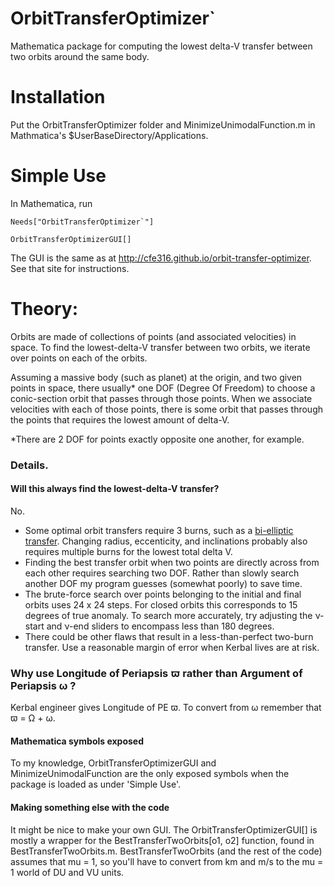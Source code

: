 # OrbitTransferOptimizer`
 Mathematica package for computing the lowest delta-V transfer between two orbits around the same body.

# Installation
 Put the OrbitTransferOptimizer folder and MinimizeUnimodalFunction.m in Mathmatica's $UserBaseDirectory/Applications.
 
# Simple Use
 In Mathematica, run
 
    Needs["OrbitTransferOptimizer`"]
    
    OrbitTransferOptimizerGUI[]
The GUI is the same as at http://cfe316.github.io/orbit-transfer-optimizer. See that site for instructions.
 
# Theory:
Orbits are made of collections of points (and associated velocities) in space. To find the lowest-delta-V transfer between two orbits, we iterate over points on each of the orbits.

Assuming a massive body (such as planet) at the origin, and two given points in space, there usually* one DOF (Degree Of Freedom) to choose a conic-section orbit that passes through those points. When we associate velocities with each of those points, there is some orbit that passes through the points that requires the lowest amount of delta-V.
 
*There are 2 DOF for points exactly opposite one another, for example.

### Details.

#### Will this always find the lowest-delta-V transfer?
No. 
* Some optimal orbit transfers require 3 burns, such as a [bi-elliptic transfer](http://en.wikipedia.org/wiki/Bi-elliptic_transfer). Changing radius, eccenticity, and inclinations probably also requires multiple burns for the lowest total delta V.
* Finding the best transfer orbit when two points are directly across from each other requires searching two DOF. Rather than slowly search another DOF my program guesses (somewhat poorly) to save time.
* The brute-force search over points belonging to the initial and final orbits uses 24 x 24 steps. For closed orbits this corresponds to 15 degrees of true anomaly. To search more accurately, try adjusting the &nu;-start and &nu;-end sliders to encompass less than 180 degrees.
* There could be other flaws that result in a less-than-perfect two-burn transfer. Use a reasonable margin of error when Kerbal lives are at risk.

### Why use Longitude of Periapsis &piv; rather than Argument of Periapsis &omega; ?
Kerbal engineer gives Longitude of PE &piv;. To convert from &omega; remember that &piv; = &Omega; + &omega;.

#### Mathematica symbols exposed
To my knowledge, OrbitTransferOptimizerGUI and MinimizeUnimodalFunction are the only exposed symbols when the package is loaded as under 'Simple Use'.

#### Making something else with the code
It might be nice to make your own GUI. The OrbitTransferOptimizerGUI[] is mostly a wrapper for the BestTransferTwoOrbits[o1, o2] function, found in BestTransferTwoOrbits.m. BestTransferTwoOrbits (and the rest of the code) assumes that mu = 1, so you'll have to convert from km and m/s to the mu = 1 world of DU and VU units.
 
